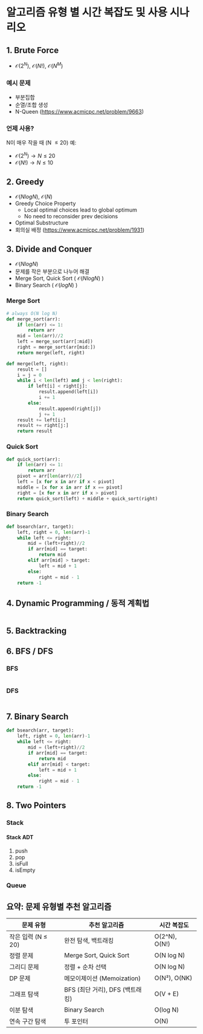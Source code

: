 # 알고리즘 유형 별 시간 복잡도 및 사용 시나리오 
## 1. Brute Force 
- $\mathcal{O}(2^{N})$, $\mathcal{O}(N!)$, $\mathcal{O}(N^{M})$

### 예시 문제
- 부분집합
- 순열/조합 생성
- N-Queen (https://www.acmicpc.net/problem/9663)

### 언제 사용?
N이 매우 작을 때 (N $\leq 20$)
예:
- $\mathcal{O}(2^{N}) \rightarrow N \leq 20$ 
- $\mathcal{O}{(N!)} \rightarrow N \leq 10$

## 2. Greedy 
- $\mathcal{O}(N logN)$, $\mathcal{O}(N)$
- Greedy Choice Property 
    - Local optimal choices lead to global optimum 
    - No need to reconsider prev decisions 
- Optimal Substructure 
- 회의실 배정 (https://www.acmicpc.net/problem/1931)

## 3. Divide and Conquer
- $\mathcal{O}(N logN)$ 
- 문제를 작은 부분으로 나누어 해결 
- Merge Sort, Quick Sort ( $\mathcal{O}(N log N)$ )
- Binary Search ( $\mathcal{O}(log N)$ )

### Merge Sort 
```python
# always O(N log N)
def merge_sort(arr):
    if len(arr) <= 1: 
        return arr
    mid = len(arr)//2
    left = merge_sort(arr[:mid])
    right = merge_sort(arr[mid:])
    return merge(left, right)

def merge(left, right):
    result = []
    i = j = 0 
    while i < len(left) and j < len(right):
        if left[i] < right[j]:
            result.append(left[i])
            i += 1 
        else: 
            result.append(right[j])
            j += 1
    result += left[i:]
    result += right[j:]
    return result 
```

### Quick Sort 
```python
def quick_sort(arr):
    if len(arr) <= 1:
        return arr
    pivot = arr[len(arr)//2]
    left = [x for x in arr if x < pivot]
    middle = [x for x in arr if x == pivot]
    right = [x for x in arr if x > pivot]
    return quick_sort(left) + middle + quick_sort(right)
```

### Binary Search
```python
def bsearch(arr, target):
    left, right = 0, len(arr)-1
    while left <= right:
        mid = (left+right)//2
        if arr[mid] == target: 
            return mid 
        elif arr[mid] > target:
            left = mid + 1   
        else:
            right = mid - 1
    return -1 
```

## 4. Dynamic Programming / 동적 계획법 
 

```python 


```

## 5. Backtracking 


## 6. BFS / DFS 

### BFS 
```python 

```

### DFS 
```python 

```

## 7. Binary Search 

```python
def bsearch(arr, target):
    left, right = 0, len(arr)-1
    while left <= right: 
        mid = (left+right)//2
        if arr[mid] == target: 
            return mid
        elif arr[mid] < target: 
            left = mid + 1
        else: 
            right = mid - 1
    return -1 
```

## 8. Two Pointers 





### Stack
#### Stack ADT 
1) push
2) pop 
3) isFull
4) isEmpty 



### Queue 



## 요약: 문제 유형별 추천 알고리즘

| 문제 유형 | 추천 알고리즘 | 시간 복잡도 |
|----------|-------------|-----------|
| 작은 입력 (N ≤ 20) | 완전 탐색, 백트래킹 | O(2^N), O(N!) |
| 정렬 문제 | Merge Sort, Quick Sort | O(N log N) |
| 그리디 문제 | 정렬 + 순차 선택 | O(N log N) |
| DP 문제 | 메모이제이션 (Memoization) | O(N²), O(NK) |
| 그래프 탐색 | BFS (최단 거리), DFS (백트래킹) | O(V + E) |
| 이분 탐색 | Binary Search | O(log N) |
| 연속 구간 탐색 | 투 포인터 | O(N) |






